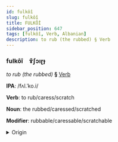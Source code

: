 ```yaml
---
id: fulkôî
slug: fulkôî
title: FULKÔİ
sidebar_position: 647
tags: [fulkôî, Verb, Albanian]
description: to rub (the rubbed) § Verb
---
```


### fulkôî&emsp;<span kind="abugida">ɤ͊ʃɔıɽɟ</span>

*to rub (the rubbed)* **§** [Verb](../../tags/Verb)

**IPA**: /fʌl.ˈko.i/

**Verb**: to rub/caress/scratch

**Noun**: the rubbed/caressed/scratched

**Modifier**: rubbable/caressable/scratchable

<details>
    <summary>Origin</summary>
    Albanian fërkoj /fəɾˈkɔj/<br/>
    <em>Albanian Language Family</em>
</details>